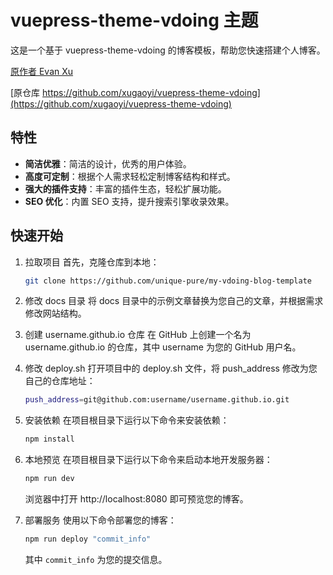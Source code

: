 # vuepress-theme-vdoing 主题

这是一个基于 vuepress-theme-vdoing 的博客模板，帮助您快速搭建个人博客。

[原作者 Evan Xu](https://github.com/xugaoyi)

[原仓库 https://github.com/xugaoyi/vuepress-theme-vdoing](https://github.com/xugaoyi/vuepress-theme-vdoing)
## 特性

- **简洁优雅**：简洁的设计，优秀的用户体验。
- **高度可定制**：根据个人需求轻松定制博客结构和样式。
- **强大的插件支持**：丰富的插件生态，轻松扩展功能。
- **SEO 优化**：内置 SEO 支持，提升搜索引擎收录效果。

## 快速开始

1. 拉取项目
首先，克隆仓库到本地：
   ```bash
   git clone https://github.com/unique-pure/my-vdoing-blog-template
   ```

2. 修改 docs 目录
将 docs 目录中的示例文章替换为您自己的文章，并根据需求修改网站结构。

3. 创建 username.github.io 仓库
在 GitHub 上创建一个名为 username.github.io 的仓库，其中 username 为您的 GitHub 用户名。
4. 修改 deploy.sh
打开项目中的 deploy.sh 文件，将 push_address 修改为您自己的仓库地址：
   ```deploy.sh
   push_address=git@github.com:username/username.github.io.git
   ```
5. 安装依赖
   在项目根目录下运行以下命令来安装依赖：
   ```sh
   npm install
   ```
6. 本地预览
   在项目根目录下运行以下命令来启动本地开发服务器：
   ```sh
   npm run dev
   ```
   浏览器中打开 http://localhost:8080 即可预览您的博客。
7. 部署服务
   使用以下命令部署您的博客：
   ```sh
   npm run deploy "commit_info"
   ```
   其中 `commit_info` 为您的提交信息。